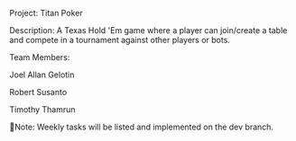 Project: Titan Poker

Description: A Texas Hold 'Em game where a player can join/create a table 
             and compete in a tournament against other players or bots.

Team Members:

Joel Allan Gelotin

Robert Susanto

Timothy Thamrun

🔴Note: Weekly tasks will be listed and implemented on the dev branch.
